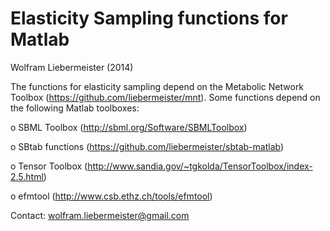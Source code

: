 Elasticity Sampling functions for Matlab
========================================

Wolfram Liebermeister (2014)

The functions for elasticity sampling depend on the Metabolic Network Toolbox (https://github.com/liebermeister/mnt). Some functions depend on the following Matlab toolboxes:

  o SBML Toolbox               (http://sbml.org/Software/SBMLToolbox)

  o SBtab functions            (https://github.com/liebermeister/sbtab-matlab)

  o Tensor Toolbox             (http://www.sandia.gov/~tgkolda/TensorToolbox/index-2.5.html)

  o efmtool                    (http://www.csb.ethz.ch/tools/efmtool)

Contact: <wolfram.liebermeister@gmail.com>
